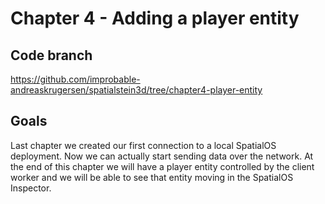 # Chapter 4 - Adding a player entity
## Code branch

https://github.com/improbable-andreaskrugersen/spatialstein3d/tree/chapter4-player-entity

## Goals

Last chapter we created our first connection to a local SpatialOS deployment. Now we can actually start sending data over the network. At the end of this chapter we will have a player entity controlled by the client worker and we will be able to see that entity moving in the SpatialOS Inspector.
